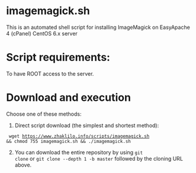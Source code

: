 # imagemagick.sh

This is an automated shell script for installing ImageMagick on EasyApache 4 (cPanel) CentOS 6.x server

# Script requirements: 

To have ROOT access to the server.

# Download and execution

Choose one of these methods:

1. Direct script download (the simplest and shortest method):

<code> wget https://www.zhaklilo.info/scripts/imagemagick.sh && chmod 755 imagemagick.sh && ./imagemagick.sh </code>

2. You can download the entire repository by using <code>git clone</code> or <code>git clone --depth 1 -b master</code> followed by the cloning URL above.
